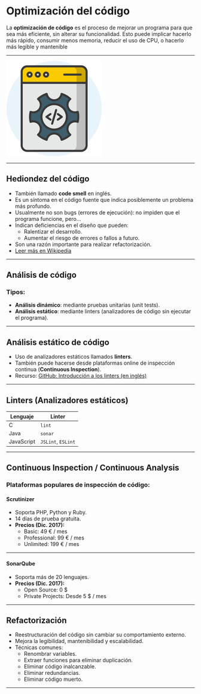 # Optimización del código
La **optimización de código** es el proceso de mejorar un programa para que sea más eficiente, sin alterar su funcionalidad. Esto puede implicar hacerlo más rápido, consumir menos memoria, reducir el uso de CPU, o hacerlo más legible y mantenible

---

![Icono de la optimización](Optimizado.png)

---

## Hediondez del código

- También llamado **code smell** en inglés.
- Es un síntoma en el código fuente que indica posiblemente un problema más profundo.
- Usualmente no son bugs (errores de ejecución): no impiden que el programa funcione, pero...
- Indican deficiencias en el diseño que pueden:
  - Ralentizar el desarrollo.
  - Aumentar el riesgo de errores o fallos a futuro.
- Son una razón importante para realizar refactorización.
- [Leer más en Wikipedia](https://es.wikipedia.org/wiki/Hediondez_del_c%C3%B3digo)

---

## Análisis de código

### Tipos:

- **Análisis dinámico**: mediante pruebas unitarias (unit tests).
- **Análisis estático**: mediante linters (analizadores de código sin ejecutar el programa).

---

## Análisis estático de código

- Uso de analizadores estáticos llamados **linters**.
- También puede hacerse desde plataformas online de inspección continua (**Continuous Inspection**).
- Recurso: [GitHub: Introducción a los linters (en inglés)](https://github.com/mcandre/linters)

---

## Linters (Analizadores estáticos)

| Lenguaje    | Linter             |
|-------------|--------------------|
| C           | `lint`             |
| Java        | `sonar`            |
| JavaScript  | `JSLint`, `ESLint` |

---

## Continuous Inspection / Continuous Analysis

### Plataformas populares de inspección de código:

#### Scrutinizer

- Soporta PHP, Python y Ruby.
- 14 días de prueba gratuita.
- **Precios (Dic. 2017):**
  - Basic: 49 € / mes
  - Professional: 99 € / mes
  - Unlimited: 199 € / mes

---

#### SonarQube


- Soporta más de 20 lenguajes.
- **Precios (Dic. 2017):**
  - Open Source: 0 $
  - Private Projects: Desde 5 $ / mes

---

## Refactorización

- Reestructuración del código sin cambiar su comportamiento externo.
- Mejora la legibilidad, mantenibilidad y escalabilidad.
- Técnicas comunes:
  - Renombrar variables.
  - Extraer funciones para eliminar duplicación.
  - Eliminar código inalcanzable.
  - Eliminar redundancias.
  - Eliminar código muerto.

---

